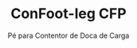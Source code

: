 ---
title: "ConFoot-leg CFP"
subtitle: "Pé para Contentor de Doca de Carga"
mainImage: "/images/products/confoot-leg-cfp-main.jpg"
gallery:
  - "/images/products/confoot-leg-cfp-1.jpg"
  - "/images/products/confoot-leg-cfp-2.jpg"
  - "/images/products/confoot-leg-cfp-3.jpg"
shortDescription: "O ConFoot-leg CFP foi projetado para docas de carga, permitindo que o contentor seja fixado à doca enquanto possibilita que as portas se abram completamente para os lados."
technicalDescription: "O modelo CFP permite que os produtos sejam carregados diretamente da produção para o contentor sem armazenamento intermediário, não sendo necessário nenhum outro equipamento de manuseio de contentores."
videoID: "da7h7VgJHgs"
specifications:
  - name: "Peso"
    value: "24 kg por pé"
  - name: "Capacidade de Carga"
    value: "30 toneladas"
  - name: "Gama de Ajuste"
    value: "1.043 mm a 1.448 mm"
  - name: "Material"
    value: "Aço de alta qualidade"
price: "3.600 EUR"
priceVAT: "4.356 EUR"
pricingNotes: "Descontos por volume disponíveis. Entre em contato com nossa equipe de vendas para mais detalhes."
buyLink: "/contact"
howToUse: |
  1. Posicione o pé CFP na peça de canto do contentor
  2. Acione o mecanismo de travamento
  3. Ajuste a altura, se necessário, dentro da faixa de 1.043 mm a 1.448 mm
  4. Fixe o contentor à doca de carga
  5. Abra completamente as portas do contentor contra os lados
  6. Carregue os produtos diretamente da produção para o contentor
benefits:
  - title: "Integração com a Doca de Carga"
    description: "Permite que o contentor seja fixado à doca, ao mesmo tempo que possibilita que as portas se abram completamente para os lados"
  - title: "Carregamento Direto"
    description: "Os produtos podem ser carregados diretamente da produção para o contentor sem armazenamento intermediário"
  - title: "Nenhum Equipamento Adicional"
    description: "Não é necessário nenhum outro equipamento de manuseio de contentores para as operações de carregamento"
  - title: "Eficiência do Reboque"
    description: "Libera o reboque para outras tarefas enquanto o contentor permanece na doca de carga"
  - title: "Armazenamento Adicional"
    description: "Os contentores podem ser usados como espaço de armazenamento adicional quando não estiverem em trânsito"
  - title: "Mobilidade Imediata"
    description: "Os contentores estão sempre prontos para serem movidos - basta posicionar o reboque sob o contentor para continuar a viagem"
articleContent: |
  ## O que é o ConFoot-leg CFP?

  O ConFoot-leg CFP é uma solução especializada de pés para contentores, projetada especificamente para operações em docas de carga. O modelo CFP possibilita que os contentores sejam fixados às docas de carga, permitindo que as portas se abram completamente para os lados, criando uma integração perfeita entre o contentor e a instalação. Esta solução inovadora transforma contentores de transporte em extensões eficientes da sua doca de carga, eliminando a necessidade de armazenamento intermediário e de equipamentos adicionais de manuseio.

  ## Principais Benefícios para Operações em Docas de Carga

  O ConFoot-leg CFP oferece vantagens operacionais significativas para empresas que carregam e descarregam contentores de transporte regularmente. Ao fixar os contentores diretamente na doca de carga, é possível liberar os reboques para outras tarefas, otimizando a utilização da sua frota e reduzindo os tempos de espera. Os produtos podem ser carregados diretamente da produção para o contentor sem armazenamento intermediário, agilizando o seu processo logístico e reduzindo os custos de manuseio.

  Além disso, os contentores equipados com pés CFP podem servir como espaço de armazenamento adicional e flexível quando não estiverem em trânsito. Eles permanecem prontos para serem movidos a qualquer momento - basta posicionar um reboque sob o contentor e a jornada continua. Essa versatilidade torna o CFP uma solução ideal para empresas que desejam aumentar a eficiência de suas docas de carga e a capacidade de armazenamento.

  ## Como Funciona

  O ConFoot-leg CFP se fixa de maneira segura nas peças de canto do contentor, proporcionando suporte estável enquanto o contentor está posicionado na doca de carga. Os pés possuem uma faixa de ajuste de 1.043 mm a 1.448 mm, permitindo um alinhamento preciso com as diversas alturas das docas de carga. Cada pé pesa 24 kg, tornando-os fáceis de manusear pelos operadores, ao mesmo tempo que o sistema oferece uma capacidade de carga substancial de 30 toneladas.

  O processo de instalação é simples:
  1. Posicione os pés CFP nas peças de canto do contentor
  2. Acione o mecanismo de travamento para fixar os pés
  3. Ajuste a altura conforme necessário para alinhar com a doca de carga
  4. Fixe o contentor na doca
  5. Abra completamente as portas do contentor contra os lados
  6. Comece a carregar diretamente da produção para o contentor

  Após o carregamento ser concluído, o contentor permanece pronto para o transporte. Quando um reboque estiver disponível, basta posicioná-lo sob o contentor, remover os pés e a jornada continua sem etapas de manuseio intermediárias.

  ## Aplicações do ConFoot-leg CFP

  ### Instalações de Manufatura
  Instalações de manufatura se beneficiam significativamente da capacidade do CFP de criar uma extensão perfeita da área de produção. Ao posicionar os contentores diretamente nas docas de carga, os produtos podem ser transferidos diretamente da linha de produção para os contentores de transporte, eliminando o armazenamento intermediário e reduzindo os custos de manuseio. Essa abordagem de carregamento direto minimiza o risco de danos e agiliza o processo logístico.

  ### Centros de Distribuição
  Para os centros de distribuição, o CFP oferece uma flexibilidade valiosa nas operações de carregamento. Os contentores podem ser posicionados nas docas de carga por períodos prolongados, permitindo um carregamento eficiente à medida que os produtos vão se disponibilizando. Essa abordagem reduz a pressão para carregar os contentores dentro de prazos apertados, enquanto os reboques aguardam, otimizando tanto a utilização da mão de obra quanto os recursos de transporte.

  ### Operações de Varejo
  Negócios varejistas podem usar contentores equipados com CFP como armazenamento adicional flexível durante as temporadas de pico. Os contentores podem ser posicionados nas docas de carga para o recebimento direto de mercadorias e, quando cheios, transferidos para áreas de armazenamento. Essa abordagem oferece uma capacidade adicional econômica sem a necessidade de expansão permanente das instalações.

  ### Empresas de Transporte
  Empresas de transporte se beneficiam da melhoria na utilização da frota com o sistema CFP. Os reboques podem deixar os contentores nas localizações dos clientes e seguir imediatamente para a próxima missão, em vez de aguardar operações de carregamento/descarregamento. Essa eficiência pode aumentar significativamente a capacidade produtiva das frotas de reboques existentes.

  ## Especificações Técnicas

  - **Capacidade de Carga**: 30 toneladas
  - **Peso**: 24 kg por pé
  - **Gama de Ajuste**: 1.043 mm a 1.448 mm
  - **Material**: Aço de alta qualidade com acabamento durável
  - **Compatibilidade**: Peças de canto padrão para contentores de transporte

  O ConFoot-leg CFP representa uma solução inovadora para operações em docas de carga, oferecendo às empresas uma forma de otimizar seus processos logísticos, melhorar a utilização de recursos e criar uma capacidade adicional de armazenamento flexível. Ao possibilitar o carregamento direto da produção para os contentores e liberar os reboques para outras tarefas, o CFP ajuda as empresas a alcançarem maior eficiência e rentabilidade em suas operações de manuseio de contentores.
---